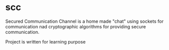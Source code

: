 # scc
Secured Communication Channel is a home made "chat" using sockets for communication nad cryptographic algorithms for providing secure communication.

Project is written for learning purpose
